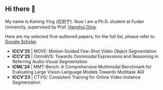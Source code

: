 ## Hi there 👋

My name is Kaining Ying (应凯宁). Now I am a Ph.D. student at Fudan University, supervised by Prof. [Henghui Ding](https://henghuiding.com). 

Here are my selected first-authored papers; for the full list, please refer to [Google Scholar](https://scholar.google.com/citations?user=MDvaeqUAAAAJ&hl=en).
- **ICCV'25** | MOVE: Motion-Guided Few-Shot Video Object Segmentation
- **ICCV'25** | OmniAVS: Towards Omnimodal Expressions and Reasoning in Referring Audio-Visual Segmentation
- **ICML'24** | MMT-Bench: A Comprehensive Multimodal Benchmark for Evaluating Large Vision-Language Models Towards Multitask AGI
- **ICCV'23** | CTVIS: Consistent Training for Online Video Instance Segmentation

<!--
**KainingYing/KainingYIng** is a ✨ _special_ ✨ repository because its `README.md` (this file) appears on your GitHub profile.

Here are some ideas to get you started:

- 🔭 I’m currently working on ...
- 🌱 I’m currently learning ...
- 👯 I’m looking to collaborate on ...
- 🤔 I’m looking for help with ...
- 💬 Ask me about ...
- 📫 How to reach me: ...
- 😄 Pronouns: ...
- ⚡ Fun fact: ...
-->
